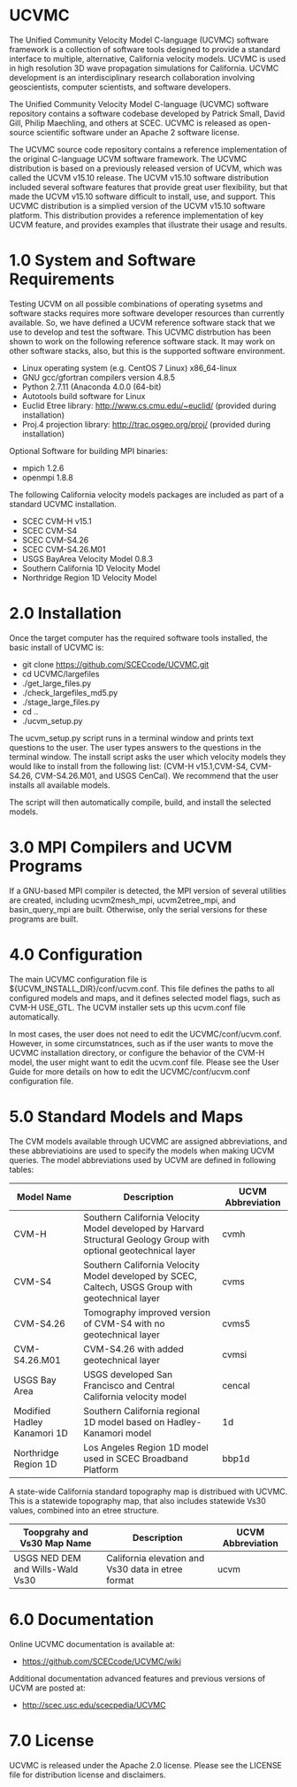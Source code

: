 # UCVMC
The Unified Community Velocity Model C-language (UCVMC) software framework is a collection of software tools designed to provide a standard interface to multiple, alternative, California velocity models. UCVMC is used in high resolution 3D wave propagation simulations for California. UCVMC development is an interdisciplinary research collaboration involving geoscientists, computer scientists, and software developers.

The Unified Community Velocity Model C-language (UCVMC) software repository contains a software codebase developed by Patrick Small, David Gill, Philip Maechling, and others at SCEC. UCVMC is released as open-source scientific software under an Apache 2 software license.

The UCVMC source code repository contains a reference implementation of the original C-language UCVM software framework. The UCVMC distribution is based on a previously released version of UCVM, which was called the UCVM v15.10 release. The UCVM v15.10 software distribution included several software features that provide great user flexibility, but that made the UCVM v15.10 software difficult to install, use, and support. This UCVMC distribution is a simplied version of the UCVM v15.10 software platform. This distribution provides a reference implementation of key UCVM feature, and provides examples that illustrate their usage and results.

# 1.0 System and Software Requirements

Testing UCVM on all possible combinations of operating sysetms and software stacks requires more software developer resources than currently available. So, we have defined a UCVM reference software stack that we use to develop and test the software. This UCVMC distrbution has been shown to work on the following reference software stack. It may work on other software stacks, also, but this is the supported software environment.

*  Linux operating system (e.g. CentOS 7 Linux) x86_64-linux 
*  GNU gcc/gfortran compilers version 4.8.5
*  Python 2.7.11 (Anaconda 4.0.0 (64-bit)
*  Autotools build software for Linux
*  Euclid Etree library: http://www.cs.cmu.edu/~euclid/ (provided during installation)
*  Proj.4 projection library: http://trac.osgeo.org/proj/ (provided during installation)

Optional Software for building MPI binaries:
*  mpich 1.2.6
*  openmpi 1.8.8

The following California velocity models packages are included as part of a standard UCVMC installation.
*  SCEC CVM-H v15.1
*  SCEC CVM-S4
*  SCEC CVM-S4.26
*  SCEC CVM-S4.26.M01
*  USGS BayArea Velocity Model 0.8.3
*  Southern California 1D Velocity Model
*  Northridge Region 1D Velocity Model

# 2.0 Installation
Once the target computer has the required software tools installed, the basic install of UCVMC is:
*  git clone https://github.com/SCECcode/UCVMC.git
*  cd UCVMC/largefiles
*  ./get_large_files.py
*  ./check_largefiles_md5.py
*  ./stage_large_files.py
*  cd ..
*  ./ucvm_setup.py

The ucvm_setup.py script runs in a terminal window and prints text questions to the user.  The user types answers to the questions in the terminal window. The install script asks the user which velocity models they would like to install from the following list: (CVM-H v15.1,CVM-S4, CVM-S4.26, CVM-S4.26.M01, and USGS CenCal). We recommend that the user installs all available models.

The script will then automatically compile, build, and install the selected models.

# 3.0 MPI Compilers and UCVM Programs

If a GNU-based MPI compiler is detected, the MPI version of several utilities are created, including ucvm2mesh_mpi, ucvm2etree_mpi, and basin_query_mpi are built. Otherwise, only the serial versions for these programs are built.

# 4.0 Configuration
The main UCVMC configuration file is ${UCVM_INSTALL_DIR}/conf/ucvm.conf. 
This file defines the paths to all configured models and maps, and it defines selected model flags, such as CVM-H USE_GTL.
The UCVM installer sets up this ucvm.conf file automatically.

In most cases, the user does not need to edit the UCVMC/conf/ucvm.conf. However, in some circumstatnces, such as if the user wants to move the UCVMC installation directory, or configure the behavior of the CVM-H model, the user  might want to edit the ucvm.conf file. Please see the User Guide for more details on how to edit the UCVMC/conf/ucvm.conf configuration file.

# 5.0 Standard Models and Maps
The CVM models available through UCVMC are assigned abbreviations, and these abbreviatioins are used to specify the models when making UCVM queries. The model abbreviations used by UCVM are defined in following tables:

Model Name | Description | UCVM Abbreviation
-----------|-------------|------------------
CVM-H      | Southern California Velocity Model developed by Harvard Structural Geology Group with optional geotechnical layer | cvmh
CVM-S4     | Southern California Velocity Model developed by SCEC, Caltech, USGS Group with geotechnical layer | cvms
CVM-S4.26  | Tomography improved version of CVM-S4 with no geotechnical layer | cvms5
CVM-S4.26.M01 | CVM-S4.26 with added geotechnical layer | cvmsi
USGS Bay Area | USGS developed San Francisco and Central California velocity model | cencal
Modified Hadley Kanamori 1D  | Southern California regional 1D model based on Hadley-Kanamori model | 1d
Northridge Region 1D | Los Angeles Region 1D model used in SCEC Broadband Platform | bbp1d

A state-wide California standard topography map is distribued with UCVMC. This is a statewide
topography map, that also includes statewide Vs30 values, combined into an etree structure.

Toopgrahy and Vs30 Map Name | Description | UCVM Abbreviation
----------------------------|-------------|------------------
USGS NED DEM and Wills-Wald Vs30 | California elevation and Vs30 data in etree format | ucvm

# 6.0 Documentation
Online UCVMC documentation is available at:
*  https://github.com/SCECcode/UCVMC/wiki

Additional documentation advanced features and previous versions of UCVM are posted at:
*  http://scec.usc.edu/scecpedia/UCVMC

# 7.0 License
UCVMC is released under the Apache 2.0 license. Please see the LICENSE file for distribution license and disclaimers.

